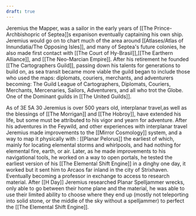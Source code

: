 ```yaml
---
draft: true
---
```


Jeremius the Mapper, was a sailor in the early years of [[The Prince-Archbishopric of Septea]]s expanison eventually captaining his own ship. Jeremius would go on to chart much of the area around [[Atlases/Atlas of Innundatia/The Opposing Isles]], and many of Septea's future colonies, he also made first contact with [[The Court of Hy-Brasil]],[[The Earthern Alliance]], and [[The Neo-Marcian Empire]]. After his retirement he founded [[The Cartographers Guild]], passing down his talents for generations to build on, as sea transit became more viable the guild began to include those who used the maps: diplomats, couriers, merchants, and adventurers becoming: The Guild League of Cartographers, Diplomats, Couriers, Merchants, Mercenaries, Sailors, Adventurers, and all who trot the Globe. One of the Dominant guilds in [[The United Guilds]].

As of 3E 5A 30 Jeremius is over 500 years old, interplanar travel,as well as the blessings of [[The Morrigan]] and [[The Hobroy]], have extended his life, but some must be attributed to his vigor and yearn for adventure. After his adventures in the Feywild, and other experiences with interplanar travel Jeremius made improvements to the [[Mirror Cosmology]] system, and a way to map it physically with : [[Planar Pelorus]] the earliest of which, mainly for locating elemental storms and whirlpools, and had nothing for elemental fire, earth, or air. Later, as he made improvements to his navigational tools, he worked on a way to open portals, he tested the earliest version of his [[The Elemental Shift Engine]] in a dinghy one day, it worked but it sent him to Arcaos far inland in the city of Strixhaven. Eventually becoming a professor in exchange to access to research material. After [[H Day]] Jeremius researched Planar Spelljammer wrecks, only able to go between their home plane and the material, he was able to use their limited ability to choose where they end up (mostly not teleporting into solid stone, or the middle of the sky without a spelljammer) to perfect the [[The Elemental Shift Engine]]. 